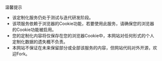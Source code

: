         
<div class="ui warning message">
  <div class="header">温馨提示</div>
  <ul>
    <li>该定制化服务仍处于测试与迭代研发阶段。</li>
    <li>该项服务依赖于浏览器的Cookie功能，若要使用此服务，请确保您的浏览器的Cookie功能被启用。</li>
    <li>您的定制化内容将仅保存在您的浏览器Cookie中，本网站对任何形式的个人定制化数据的遗失概不负责。</li>
    <li>本网站不保证在未来保留部分或全部该服务的内容，但网站代码对外开源，欢迎Fork。</li>
  </ul>
</div>
